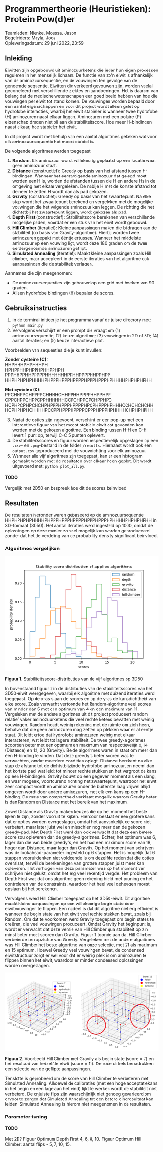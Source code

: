 # Programmertheorie (Heuristieken): Protein Pow(d)er

Teamleden: Nienke, Moussa, Jason  
Begeleiders: Mayla, Joos  
Opleveringsdatum: 29 juni 2022, 23:59

## Inleiding

Eiwitten zijn opgebouwd uit aminozuurketens die ieder hun eigen processen reguleren in het menselijk lichaam. De functie van zo'n eiwit is afhankelijk van de aminozuursequentie, en de vouwingen ten gevolge van de genoemde sequentie. Eiwitten die verkeerd gevouwen zijn, worden veelal gecorreleerd met verschillende ziektes en aandoeningen. Het is daarom van belang dat de medische wetenschapen een goed beeld hebben van hoe die vouwingen per eiwit tot stand komen. De vouwingen worden bepaald door een aantal eigenschappen en voor dit project wordt alleen gelet op hydrofobe interacties, waarbij het eiwit stabieler is wanneer twee hydrofobe (H) aminozuren naast elkaar liggen. Aminozuren met een polaire (P) eigenschap dragen niet bij aan de stabiliteitscore. Hoe meer H-bindingen naast elkaar, hoe stabieler het eiwit.

In dit project wordt met behulp van een aantal algoritmes gekeken wat voor elk aminozuursequentie het meest stabiel is.

De volgende algoritmes werden toegepast:
1. **Random**: Elk aminozuur wordt willekeurig geplaatst op een locatie waar geen aminozuur staat.
2. **Distance** (constructief): Greedy op basis van het afstand tussen H-bindingen. Wanneer het eerstvolgende aminozuur dat gelegd moet worden een H is, worden de afstanden tussen die H en andere Hs in de omgeving met elkaar vergeleken. De nabije H met de kortste afstand tot de neer te zetten H wordt dan als pad gekozen.
3. **Gravity** (constructief): Greedy op basis van het zwaartepunt. Na elke stap wordt het zwaartepunt berekend en vergeleken met de mogelijke vouwingen die het volgende aminozuur kan leggen. De richting die het dichtstbij het zwaartepunt liggen, wordt gekozen als pad.
4. **Depth First** (constructief): Stabiliteitscore berekenen van verschillende mogelijke paden, voordat er een stuk van het eiwit wordt gebouwd.
5. **Hill Climber** (iteratief): Kleine aanpassingen maken die bijdragen aan de stabiliteit (op basis van Gravity-algoritme). Hierbij worden twee aminozuren gepakt met ééntje ertussen. Wanneer het middelste aminozuur op een vouwing ligt, wordt deze 180 graden om de twee eerdergenoemde aminozuren
geflipt.
6.  **Simulated Annealing** (iteratief): Maakt kleine aanpassingen zoals Hill climber, maar accepteert in de eerste iteraties van het algoritme ook aanpassingen die de stabiliteit verlagen.

Aannames die zijn meegenomen:
- De aminozuursequenties zijn gebouwd op een grid met hoeken van 90 graden.
- Alleen hydrofobe bindingen (H) bepalen de scores.

## Gebruiksinstructies

1. In de terminal initieer je het programma vanaf de juiste directory met: ``python main.py``
2. Vervolgens verschijnt er een prompt die vraagt om (1) aminozuursequentie; (2) keuze algoritme; (3) vouwingen in 2D of 3D; (4) aantal iteraties; en (5) keuze interactieve plot.

Voorbeelden van sequenties die je kunt invullen:

**Zonder cysteine (C):**  
HHPHHHPHPHHHPH  
HPHPPHHPHPPHPHHPPHPH  
PPPHHPPHHPPPPPHHHHHHHPPHHPPPPHHPPHPP  
HHPHPHPHPHHHHPHPPPHPPPHPPPPHPPPHPPPHPHHHHPHPHPHPHH

**Met cysteine (C):**  
PPCHHPPCHPPPPCHHHHCHHPPHHPPPPHHPPHPP  
CPPCHPPCHPPCPPHHHHHHCCPCHPPCPCHPPHPC  
HCPHPCPHPCHCHPHPPPHPPPHPPPPHPCPHPPPHPHHHCCHCHCHCHH  
HCPHPHPHCHHHHPCCPPHPPPHPPPPCPPPHPPPHPHHHHCHPHPHPHH

3. Nadat de opties zijn ingevoerd, verschijnt er een pop-up met een interactieve figuur van het meest stabiele eiwit dat gevonden kan worden met de gekozen algoritme. Een binding tussen H-H en C-H levert 1 punt op, terwijl C-C 5 punten oplevert.
4. De stabiliteitsscores en figuur worden respectievelijk opgeslagen op een ``.csv``- en ``.png``-bestand in de folder ``/results``. Hiernaast wordt ook een ``output.csv`` geproduceerd met de vouwrichting voor elk aminozuur.
5. Wanneer alle vijf algoritmes zijn toegepast, kan er een histogram gemaakt worden met de resultaten over elkaar heen geplot. Dit wordt uitgevoerd met: ``python plot_all.py``.

#### TODO:
Vergelijk met 2D50 en bespreek hoe dit de scores beinvloed.

## Resultaten

De resultaten hieronder waren gebaseerd op de aminozuursequentie HHPHPHPHPHHHHPHPPPHPPPHPPPPHPPPHPPPHPHHHHPHPHPHPHH in 3D-formaat (3D50). Het aantal iteraties werd ingesteld op 1000, omdat de oplossingen op deze manier zo snel mogelijk kan worden geproduceerd zonder dat het de verdeling van de probability density significant beinvloed.

### Algoritmes vergelijken

![plot](results/3D50.png)

**Figuur 1**. Stabiliteitsscore-distributies van de vijf algoritmes op 3D50

In bovenstaand figuur zijn de distributies van de stabiliteitsscores van het 3D50-eiwit weergegeven, waarbij elk algoritme met duizend iteraties werd toegepast. Op de x-as staan de scores en op de y-as de kansdichtheid van elke score. Zoals verwacht vertoonde het Random-algoritme veel scores van minder dan 5 met een optimum van 4 en een maximum van 11. Vergeleken met de andere algoritmes uit dit project produceert random relatief vaker aminozuurketens die veel rechte ketens bevatten met weinig vouwingen. Random houdt weinig rekening met de ruimte om zich heen, behalve dat die geen aminozuren mag zetten op plekken waar er al eentje staat. Dit leidt ertoe dat hydrofobe aminozuren weinig met elkaar interacteren, wat leidt tot lagere stabiliteit. De twee greedy-algoritmes scoorden beter met een optimum en maximum van respectievelijk 6, 14 (Distance) en 12, 20 (Gravity). Beide algoritmes waren in staat om meer dan één H-binding te vinden. Dat deze greedy's beter scoren was te verwachten, omdat meerdere condities oplegt. Distance berekent na elke stap de afstand tot de dichtstbijzijnde hydrofobe aminozuur, en neemt dan het kortste pad, wat leidt tot minder rechte stukken en het vergroot de kans op een H-bindingen. Gravity bouwt op een gegeven moment als een slang, en waar mogelijk, voortdurend richting het zwaartepunt, waardoor het eiwit zeer compact wordt en aminozuren onder de buitenste laag vrijwel altijd omgeven wordt door andere aminozuren, met elk een kans op een H-binding. De mate van compactheid verklaart mogelijk waarom Gravity beter is dan Random en Distance met het bereik van het maximum.   

Zowel Distance als Gravity maken keuzes die op het moment het beste lijken te zijn, zonder vooruit te kijken. Hierdoor bestaat er een grotere kans dat er opties worden overgeslagen, omdat het aanvankelijk de score niet verbetert, maar later juist wel en misschien nog meer dan de gekozen greedy-pad. Met Depth First werd dan ook verwacht dat deze een betere score zou opleveren dan de greedy-algoritmes. Echter, het optimum was 6, lager dan die van beide greedy's, en het had een maximum score van 18, hoger dan Distance, maar lager dan Gravity. Op het moment van schrijven was de lookahead-parameter ingesteld op 6 stappen. Het is mogelijk dat 6 stappen vooruitdenken niet voldoende is om dezelfde reden dat die opties overslaat, terwijl de berekeningen van grotere stappen juist meer kan opleveren. Het verhogen van deze parameter was op het moment van schrijven niet gelukt, omdat het erg veel rekentijd vergde. Het probleem van Depth First was dat ons algoritme geen rekening hield met pruning en het controleren van de constraints, waardoor het heel veel geheugen moest opslaan bij het berekenen.

Vervolgens werd Hill Climber toegepast op het 3D50-eiwit. Dit algoritme maakt kleine aanpassingen op een willekeurige begin state door eiwitvouwingen te flippen. Een nadeel is dat dit algoritme niet erg efficient is wanneer de begin state van het eiwit veel rechte stukken bevat, zoals bij Random. Om dat te voorkomen werd Gravity toegepast om begin states te creëren, die veel vouwingen produceert. Omdat Gravity het beginpunt is, wordt er verwacht dat deze versie van Hill Climber qua stabiliteit op z'n minst beter moet scoren dan Gravity. Figuur 1 toonde aan dat Hill Climber verbeterde ten opzichte van Greedy. Vergeleken met de andere algoritmes was Hill Climber het beste algoritme van onze selectie, met 21 als maximum en 15 optimum. Hoewel Greedy veel vouwingen bevat, de condensed eiwitstructuur zorgt er wel voor dat er weinig plek is om aminozuren te flippen binnen het eiwit, waardoor er minder condensed oplossingen worden overgeslagen.

![plot](results/hill_climber_example.png)

**Figuur 2**. Voorbeeld Hill Climber met Gravity als begin state (score = 7) en het resultaat van hetzelfde eiwit (score = 11). De rode cirkels benadrukken een selectie van de geflipte aanpassingen.  

Tenslotte is geprobeerd om de score van Hill Climber te verbeteren met Simulated Annealing. Alhoewel de calibraties (met een hoge acceptatiekans in het begin en een lage aan het eind) lijkt te werken wordt de stabiliteit niet verbeterd. De onjuiste flips zijn waarschijnlijk niet genoeg gevarieerd om ervoor te zorgen dat Simulated Annealing tot een betere eindresultaat kan leiden. Simulated Annealing is hierom niet meegenomen in de resultaten.

### Parameter tuning

#### TODO:  
Met 2D?
Figuur Optimum Depth First 4, 6, 8, 10.
Figuur Optimum Hill Climber: aantal flips - 5, 7, 10, 15.

